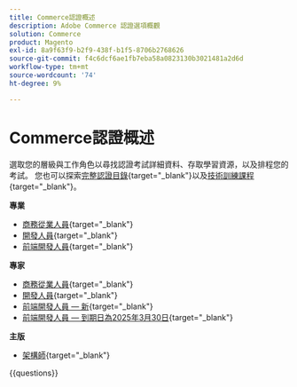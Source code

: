 ```yaml
---
title: Commerce認證概述
description: Adobe Commerce 認證選項概觀
solution: Commerce
product: Magento
exl-id: 8a9f63f9-b2f9-438f-b1f5-8706b2768626
source-git-commit: f4c6dcf6ae1fb7eba58a0823130b3021481a2d6d
workflow-type: tm+mt
source-wordcount: '74'
ht-degree: 9%

---
```


# Commerce認證概述

選取您的層級與工作角色以尋找認證考試詳細資料、存取學習資源，以及排程您的考試。 您也可以探索[完整認證目錄](https://certification.adobe.com/certifications){target="_blank"}以及[技術訓練課程](https://certification.adobe.com/courses/?/courses){target="_blank"}。

**專業**

* [商務從業人員](https://certification.adobe.com/certification/business-practitioner-professional){target="_blank"} <!--AD0-E712-->
* [開發人員](https://certification.adobe.com/certification/adobe-commerce-developer-professional-v2){target="_blank"} <!--AD0-E724-->
* [前端開發人員](https://certification.adobe.com/certification/front-end-developer-professional){target="_blank"} <!--AD0-E721-->

**專家**

* [商務從業人員](https://certification.adobe.com/certification/adobe-commerce-business-practitioner-expert){target="_blank"} <!--AD0-E708-->
* [開發人員](https://certification.adobe.com/certification/adobe-commerce-developer-expert-v2){target="_blank"} <!--AD0-E716-->
* [前端開發人員 — 新](https://certification.adobe.com/certification/front-end-developer-expert-v2){target="_blank"} <!--AD0-E727-->
* [前端開發人員 — 到期日為2025年3月30日](https://certification.adobe.com/certification/front-end-developer-expert){target="_blank"} <!--AD0-E720-->

**主版**

* [架構師](https://certification.adobe.com/certification/commerce-architect-master){target="_blank"} <!--AD0-E722-->

{{questions}}

